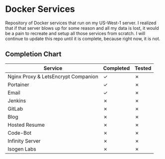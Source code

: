 # Docker Services
Repository of Docker services that run on my US-West-1 server.  I realized that if that server blows up for some reason and all my data is lost, it would be a pain to recreate and setup all those services from scratch.  I will continue to update this repo until it is complete, because right now, it is not.

## Completion Chart

| Service | Completed | Tested |
| ------- | --------- | ------ | 
| Nginx Proxy & LetsEncrypt Companion | ✓ | ✗ |
| Portainer | ✓ | ✗ |
| Email | ✓ | ✗ |
| Jenkins | ✗ | ✗ |
| GitLab | ✗ | ✗ |
| Blog | ✗ | ✗ |
| Hosted Resume | ✗ | ✗ |
| Code-Bot | ✗ | ✗ |
| Infinity Server | ✗ | ✗ |
| Isogen Labs | ✗ | ✗ |

